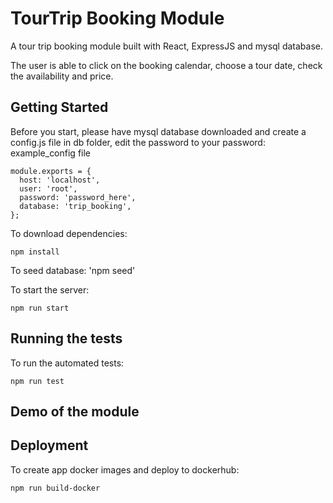 
# TourTrip Booking Module

A tour trip booking module built with React, ExpressJS and mysql database.

The user is able to click on the booking calendar, choose a tour date, check the availability and price.

## Getting Started
Before you start, please have mysql database downloaded and create a config.js file in db folder,
edit the password to your password:
example_config file 
```
module.exports = {
  host: 'localhost',
  user: 'root',
  password: 'password_here',
  database: 'trip_booking',
};
```

To download dependencies:
```
npm install
```

To seed database:
'npm seed'

To start the server:
```
npm run start
```

## Running the tests

To run the automated tests:
```
npm run test
```

## Demo of the module




## Deployment

To create app docker images and deploy to dockerhub:
```
npm run build-docker
```


